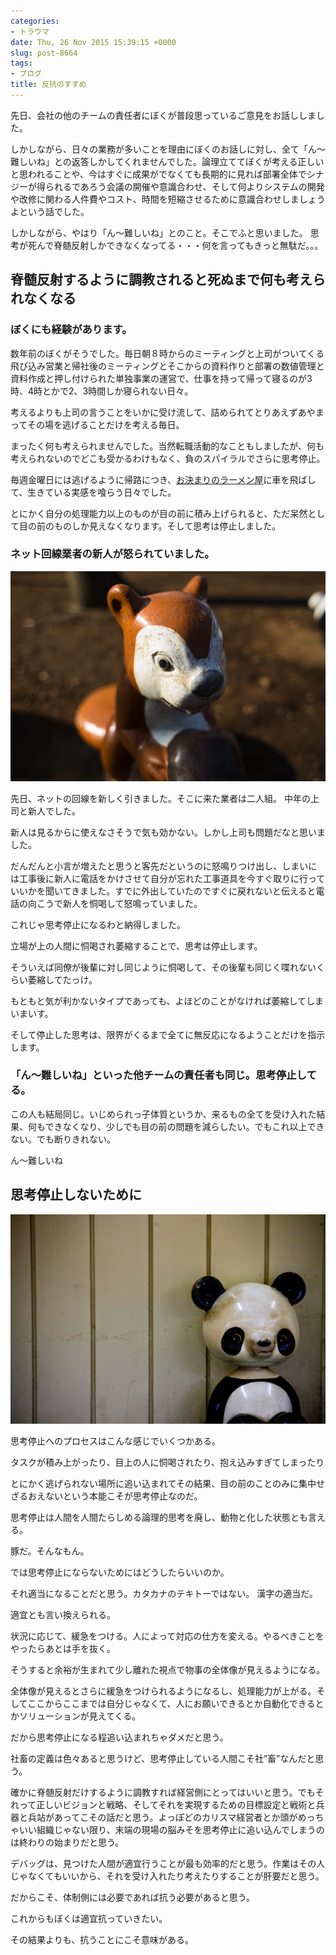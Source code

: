 ```yaml
---
categories:
- トラウマ
date: Thu, 26 Nov 2015 15:39:15 +0000
slug: post-8664
tags:
- ブログ
title: 反抗のすすめ
---
```


先日、会社の他のチームの責任者にぼくが普段思っているご意見をお話ししました。

しかしながら、日々の業務が多いことを理由にぼくのお話しに対し、全て「ん〜難しいね」との返答しかしてくれませんでした。論理立ててぼくが考える正しいと思われることや、今はすぐに成果がでなくても長期的に見れば部署全体でシナジーが得られるであろう会議の開催や意識合わせ、そして何よりシステムの開発や改修に関わる人件費やコスト、時間を短縮させるために意識合わせしましょうよという話でした。

しかしながら、やはり「ん〜難しいね」とのこと。そこでふと思いました。
思考が死んで脊髄反射しかできなくなってる・・・何を言ってもきっと無駄だ。。。<!--more--><h2>脊髄反射するように調教されると死ぬまで何も考えられなくなる</h2>

<h3>ぼくにも経験があります。</h3>



数年前のぼくがそうでした。毎日朝８時からのミーティングと上司がついてくる飛び込み営業と帰社後のミーティングとそこからの資料作りと部署の数値管理と資料作成と押し付けられた単独事業の運営で、仕事を持って帰って寝るのが3時、4時とかで2、3時間しか寝られない日々。

考えるよりも上司の言うことをいかに受け流して、詰められてとりあえずあやまってその場を逃げることだけを考える毎日。

まったく何も考えられませんでした。当然転職活動的なこともしましたが、何も考えられないのでどこも受かるわけもなく、負のスパイラルでさらに思考停止。

毎週金曜日には逃げるように帰路につき、<a href="https://www.warawareotoko.com/2015/09/09/post-8357/">お決まりのラーメン屋</a>に車を飛ばして、生きている実感を喰らう日々でした。

とにかく自分の処理能力以上のものが目の前に積み上げられると、ただ呆然として目の前のものしか見えなくなります。そして思考は停止しました。


<h3>ネット回線業者の新人が怒られていました。</h3>

![](images/IMS251_onbororisusan.jpg)

先日、ネットの回線を新しく引きました。そこに来た業者は二人組。
中年の上司と新人でした。

新人は見るからに使えなさそうで気も効かない。しかし上司も問題だなと思いました。

だんだんと小言が増えたと思うと客先だというのに怒鳴りつけ出し、しまいには工事後に新人に電話をかけさせて自分が忘れた工事道具を今すぐ取りに行っていいかを聞いてきました。すでに外出していたのですぐに戻れないと伝えると電話の向こうで新人を恫喝して怒鳴っていました。

これじゃ思考停止になるわと納得しました。

立場が上の人間に恫喝され萎縮することで、思考は停止します。

そういえば同僚が後輩に対し同じように恫喝して、その後輩も同じく喋れないくらい萎縮してたっけ。

もともと気が利かないタイプであっても、よほどのことがなければ萎縮してしまいまいす。


そして停止した思考は、限界がくるまで全てに無反応になるようことだけを指示します。


<h3>「ん〜難しいね」といった他チームの責任者も同じ。思考停止してる。</h3>

この人も結局同じ。いじめられっ子体質というか、来るもの全てを受け入れた結果、何もできなくなり、少しでも目の前の問題を減らしたい。でもこれ以上できない。でも断りきれない。


ん〜難しいね


<h2>思考停止しないために</h2>

![](images/IPPU_pandanookimono.jpg)

思考停止へのプロセスはこんな感じでいくつかある。

タスクが積み上がったり、目上の人に恫喝されたり、抱え込みすぎてしまったり

とにかく逃げられない場所に追い込まれてその結果、目の前のことのみに集中せざるおえないという本能こそが思考停止なのだ。

思考停止は人間を人間たらしめる論理的思考を廃し、動物と化した状態とも言える。

豚だ。そんなもん。


では思考停止にならないためにはどうしたらいいのか。

それ適当になることだと思う。カタカナのテキトーではない。
漢字の適当だ。

適宜とも言い換えられる。

状況に応じて、緩急をつける。人によって対応の仕方を変える。やるべきことをやったらあとは手を抜く。

そうすると余裕が生まれて少し離れた視点で物事の全体像が見えるようになる。

全体像が見えるとさらに緩急をつけられるようになるし、処理能力が上がる。そしてここからここまでは自分じゃなくて、人にお願いできるとか自動化できるとかソリューションが見えてくる。


だから思考停止になる程追い込まれちゃダメだと思う。


社畜の定義は色々あると思うけど、思考停止している人間こそ社”畜”なんだと思う。

確かに脊髄反射だけするように調教すれば経営側にとってはいいと思う。でもそれって正しいビジョンと戦略、そしてそれを実現するための目標設定と戦術と兵器と兵站があってこその話だと思う。よっぽどのカリスマ経営者とか頭がめっちゃいい組織じゃない限り、末端の現場の脳みそを思考停止に追い込んでしまうのは終わりの始まりだと思う。

デバッグは、見つけた人間が適宜行うことが最も効率的だと思う。作業はその人じゃなくてもいいから、それを受け入れたり考えたりすることが肝要だと思う。


だからこそ、体制側には必要であれば抗う必要があると思う。

これからもぼくは適宜抗っていきたい。

その結果よりも、抗うことにこそ意味がある。